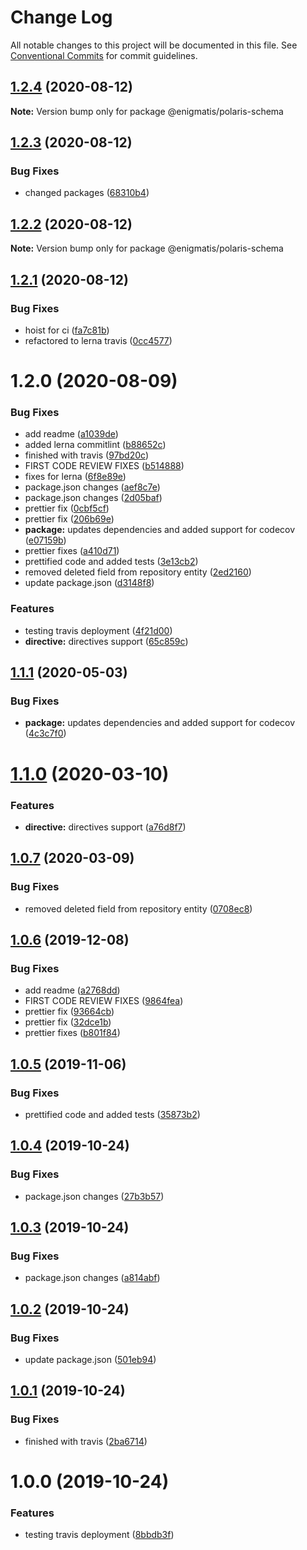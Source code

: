 # Change Log

All notable changes to this project will be documented in this file.
See [Conventional Commits](https://conventionalcommits.org) for commit guidelines.

## [1.2.4](https://github.com/Enigmatis/polaris-schema/compare/@enigmatis/polaris-schema@1.2.3...@enigmatis/polaris-schema@1.2.4) (2020-08-12)

**Note:** Version bump only for package @enigmatis/polaris-schema





## [1.2.3](https://github.com/Enigmatis/polaris-schema/compare/@enigmatis/polaris-schema@1.2.2...@enigmatis/polaris-schema@1.2.3) (2020-08-12)


### Bug Fixes

* changed packages ([68310b4](https://github.com/Enigmatis/polaris-schema/commit/68310b42e64eb6ecb95455a6215ff5e110fda8f0))





## [1.2.2](https://github.com/Enigmatis/polaris-united/compare/@enigmatis/polaris-schema@1.2.1...@enigmatis/polaris-schema@1.2.2) (2020-08-12)

**Note:** Version bump only for package @enigmatis/polaris-schema





## [1.2.1](https://github.com/Enigmatis/polaris-united/compare/@enigmatis/polaris-schema@1.2.0...@enigmatis/polaris-schema@1.2.1) (2020-08-12)


### Bug Fixes

* hoist for ci ([fa7c81b](https://github.com/Enigmatis/polaris-united/commit/fa7c81b30c7a29b23be006b94742088ac2339fed))
* refactored to lerna travis ([0cc4577](https://github.com/Enigmatis/polaris-united/commit/0cc4577ed9e43a425dc1637e8f4424a1c018b95b))





# 1.2.0 (2020-08-09)


### Bug Fixes

* add readme ([a1039de](https://github.com/Enigmatis/polaris-schema/commit/a1039deb8ac160be9373b338dfa00396518c68fd))
* added lerna commitlint ([b88652c](https://github.com/Enigmatis/polaris-schema/commit/b88652ccefabce23f43dec62396744ca8cf03246))
* finished with travis ([97bd20c](https://github.com/Enigmatis/polaris-schema/commit/97bd20c9ad8370f0addab90b4282a590c587b7bb))
* FIRST CODE REVIEW FIXES ([b514888](https://github.com/Enigmatis/polaris-schema/commit/b514888374eb792a49735c6f5202975d23f60ce5))
* fixes for lerna ([6f8e89e](https://github.com/Enigmatis/polaris-schema/commit/6f8e89ef8788ad2ce3451166cf0d60a6eeb963b8))
* package.json changes ([aef8c7e](https://github.com/Enigmatis/polaris-schema/commit/aef8c7e7f6a74f67576451c8e7071b3ce7297a51))
* package.json changes ([2d05baf](https://github.com/Enigmatis/polaris-schema/commit/2d05bafccc2d97dc8bce12107f9f79fa11c91486))
* prettier fix ([0cbf5cf](https://github.com/Enigmatis/polaris-schema/commit/0cbf5cfa1ebd5e012be9dc0d107db13ba0706520))
* prettier fix ([206b69e](https://github.com/Enigmatis/polaris-schema/commit/206b69e9dfc8a8a0350151c3dc7f3f65b31223c1))
* **package:** updates dependencies and added support for codecov ([e07159b](https://github.com/Enigmatis/polaris-schema/commit/e07159bedb18c11ec263cabfa04073256d2ee44a))
* prettier fixes ([a410d71](https://github.com/Enigmatis/polaris-schema/commit/a410d718698eff004aaf00fabd86b3685c90478a))
* prettified code and added tests ([3e13cb2](https://github.com/Enigmatis/polaris-schema/commit/3e13cb2a72b474b37405f95c5688460c35c97107))
* removed deleted field from repository entity ([2ed2160](https://github.com/Enigmatis/polaris-schema/commit/2ed2160f821b4c37b30fd625186d87b62edcdf1a))
* update package.json ([d3148f8](https://github.com/Enigmatis/polaris-schema/commit/d3148f88d169516da6c2a572f3deab8c0cbce81e))


### Features

* testing travis deployment ([4f21d00](https://github.com/Enigmatis/polaris-schema/commit/4f21d00fa2a5f5fb4dccf18452df32a7af13460b))
* **directive:** directives support ([65c859c](https://github.com/Enigmatis/polaris-schema/commit/65c859ca1eb269d2dcdbf6a0587d527bdec2ba0f))





## [1.1.1](https://github.com/Enigmatis/polaris-schema/compare/v1.1.0...v1.1.1) (2020-05-03)


### Bug Fixes

* **package:** updates dependencies and added support for codecov ([4c3c7f0](https://github.com/Enigmatis/polaris-schema/commit/4c3c7f0ca679ce3d1d8267b3d83ae1b1e3795a1b))

# [1.1.0](https://github.com/Enigmatis/polaris-schema/compare/v1.0.7...v1.1.0) (2020-03-10)


### Features

* **directive:** directives support ([a76d8f7](https://github.com/Enigmatis/polaris-schema/commit/a76d8f7efcef26cf5d3778a1762ae3ae7bda5fb8))

## [1.0.7](https://github.com/Enigmatis/polaris-schema/compare/v1.0.6...v1.0.7) (2020-03-09)


### Bug Fixes

* removed deleted field from repository entity ([0708ec8](https://github.com/Enigmatis/polaris-schema/commit/0708ec87927043ed46f62da4d7baaed3d4b763f1))

## [1.0.6](https://github.com/Enigmatis/polaris-schema/compare/v1.0.5...v1.0.6) (2019-12-08)


### Bug Fixes

* add readme ([a2768dd](https://github.com/Enigmatis/polaris-schema/commit/a2768dd064c5649549eddbf5ef92287852dc7694))
* FIRST CODE REVIEW FIXES ([9864fea](https://github.com/Enigmatis/polaris-schema/commit/9864fea33cf6b5e8c7753451f4972c7bb39b61ca))
* prettier fix ([93664cb](https://github.com/Enigmatis/polaris-schema/commit/93664cbbb720784c668c0f4df99624f75271044b))
* prettier fix ([32dce1b](https://github.com/Enigmatis/polaris-schema/commit/32dce1b17dcc18f0dd9349e7d86a3dc7a9f9aa60))
* prettier fixes ([b801f84](https://github.com/Enigmatis/polaris-schema/commit/b801f8493fa18ae16c0ba4a53f166da1e8ee65bd))

## [1.0.5](https://github.com/Enigmatis/polaris-schema/compare/v1.0.4...v1.0.5) (2019-11-06)


### Bug Fixes

* prettified code and added tests ([35873b2](https://github.com/Enigmatis/polaris-schema/commit/35873b225f8010b9a73dcd64183732825c9b2d3c))

## [1.0.4](https://github.com/Enigmatis/polaris-schema/compare/v1.0.3...v1.0.4) (2019-10-24)


### Bug Fixes

* package.json changes ([27b3b57](https://github.com/Enigmatis/polaris-schema/commit/27b3b57d6afd6cd1af198ea702caa7e31342b15c))

## [1.0.3](https://github.com/Enigmatis/polaris-schema/compare/v1.0.2...v1.0.3) (2019-10-24)


### Bug Fixes

* package.json changes ([a814abf](https://github.com/Enigmatis/polaris-schema/commit/a814abf773aab82ad8e3bb44653b8ac9eb5bb315))

## [1.0.2](https://github.com/Enigmatis/polaris-schema/compare/v1.0.1...v1.0.2) (2019-10-24)


### Bug Fixes

* update package.json ([501eb94](https://github.com/Enigmatis/polaris-schema/commit/501eb94cecca625a7822c9b9ddfdbe08a4a1d149))

## [1.0.1](https://github.com/Enigmatis/polaris-schema/compare/v1.0.0...v1.0.1) (2019-10-24)


### Bug Fixes

* finished with travis ([2ba6714](https://github.com/Enigmatis/polaris-schema/commit/2ba6714844be4d2c0fcf3c4c1ecf8d88918ed028))

# 1.0.0 (2019-10-24)


### Features

* testing travis deployment ([8bbdb3f](https://github.com/Enigmatis/polaris-schema/commit/8bbdb3fc7dd955c9115cc30629fa87f88797cabb))
